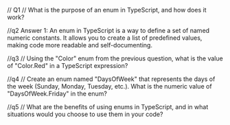 // Q1
// What is the purpose of an enum in TypeScript, and how does it work?

//q2
Answer 1:
An enum in TypeScript is a way to define a set of named numeric constants. It allows you to create a list of predefined values, making code more readable and self-documenting.

//q3
// Using the "Color" enum from the previous question, what is the value of "Color.Red" in a TypeScript expression?

//q4
// Create an enum named "DaysOfWeek" that represents the days of the week (Sunday, Monday, Tuesday, etc.). What is the numeric value of "DaysOfWeek.Friday" in the enum?

//q5
// What are the benefits of using enums in TypeScript, and in what situations would you choose to use them in your code?
